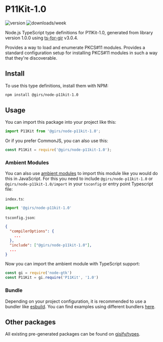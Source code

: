 
# P11Kit-1.0

![version](https://img.shields.io/npm/v/@girs/node-p11kit-1.0)
![downloads/week](https://img.shields.io/npm/dw/@girs/node-p11kit-1.0)


Node.js TypeScript type definitions for P11Kit-1.0, generated from library version 1.0.0 using [ts-for-gir](https://github.com/gjsify/ts-for-gir) v3.0.4.

Provides a way to load and enumerate PKCS#11 modules. Provides a standard configuration setup for installing PKCS#11 modules in such a way that they're discoverable.

## Install

To use this type definitions, install them with NPM:
```bash
npm install @girs/node-p11kit-1.0
```

## Usage

You can import this package into your project like this:
```ts
import P11Kit from '@girs/node-p11kit-1.0';
```

Or if you prefer CommonJS, you can also use this:
```ts
const P11Kit = require('@girs/node-p11kit-1.0');
```

### Ambient Modules

You can also use [ambient modules](https://github.com/gjsify/ts-for-gir/tree/main/packages/cli#ambient-modules) to import this module like you would do this in JavaScript.
For this you need to include `@girs/node-p11kit-1.0` or `@girs/node-p11kit-1.0/import` in your `tsconfig` or entry point Typescript file:

`index.ts`:
```ts
import '@girs/node-p11kit-1.0'
```

`tsconfig.json`:
```json
{
  "compilerOptions": {
    ...
  },
  "include": ["@girs/node-p11kit-1.0"],
  ...
}
```

Now you can import the ambient module with TypeScript support: 

```ts
const gi = require('node-gtk')
const P11Kit = gi.require('P11Kit', '1.0')
```


### Bundle

Depending on your project configuration, it is recommended to use a bundler like [esbuild](https://esbuild.github.io/). You can find examples using different bundlers [here](https://github.com/gjsify/ts-for-gir/tree/main/examples).

## Other packages

All existing pre-generated packages can be found on [gjsify/types](https://github.com/gjsify/types).

